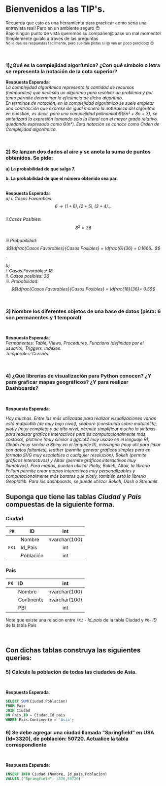 
# Bienvenidos a las TIP's. 
Recuerda que esto es una herramienta para practicar como seria una entrevista real! Pero en un ambiente seguro :blush:<br>
Bajo ningun punto de vista queremos su compañer@ pase un mal momento! Simplemente guialo a traves de las preguntas<br>
<sub>No le des las respuestas facilmente, pero sueltale pistas si l@ ves un poco perdido@ :wink:

<br>
  
### **1)¿Qué es la complejidad algorítmica? ¿Con qué símbolo o letra se representa la notación de la cota superior?**

__Respuesta Esperada__:   
_La complejidad algorítmica representa la cantidad de recursos (temporales) que necesita un algoritmo para resolver un problema y por tanto permite determinar la eficiencia de dicho algoritmo.  
En términos de notación, en la complejidad algorítmica se suele emplear una contracción que exprese de igual manera la naturaleza del algoritmo en cuestión, es decir, para una complejidad polinomial Θ(5n² + 8n + 3), se sintetizará la expresión tomando solo la literal con el mayor grado relativo, quedando expresado como Θ(n²). Esta notación se conoce como Orden de Complejidad algorítmica._

<br>

### **2) Se lanzan dos dados al aire y se anota la suma de puntos obtenidos. Se pide:**  
**a) La probabilidad de que salga 7.**  
    
**b.  La probabilidad de que el número obtenido sea par.**   
<br>

__Respuesta Esperada__:   
_a)_ 
  _i. Casos Favorables: $$6 \longrightarrow (1+6),(2+5),(3+4)...$$_   
  _ii.Casos Posibles: $${6^2}  = 36$$_  
  _iii.Probabilidad: $$\dfrac{Casos Favorables}{Casos Posibles} = \dfrac{6}{36} = 0.1666...$$._

_b)_  
  _i. Casos Favorables: 18_  
  _ii. Casos posibles: 36_  
  _iii. Probabilidad: $$\dfrac{Casos Favorables}{Casos Posibles} = \dfrac{18}{36}= 0.5$$_

<br>

### **3) Nombre los diferentes objetos de una base de datos (pista: 6 son permanentes y 1 temporal)**  
<br>

__Respuesta Esperada__:   
_Permanentes: Table, Views, Procedures, Functions (definidas por el usuario), Triggers, Indexes.  
Temporales: Cursors._


<br>

### **4) ¿Qué librerías de visualización para Python conocen? ¿Y para graficar mapas geográficos? ¿Y para realizar Dashboards?**  
<br>

__Respuesta Esperada__:  

_Hay muchas. Entre las más utilizadas para realizar visualizaciones varias está matplotlib (de muy bajo nivel), seaborn (construida sobre matplotlib), plotly (muy completa y de alto nivel, permite simplificar mucho la sintaxis para realizar gráficos interactivos pero es computacionalmente más costosa), plotnine (muy similar a ggplot2 muy usado en el lenguaje R), Gleam (muy similar a Shiny en el lenguaje R), missingno (muy útil para lidiar con datos faltantes), leather (permite generar gráficos simples pero en formato SVG muy escalables a cualquier resolución), Bokeh (permite gráficos interactivos) y Altair (permite gráficos interactivos muy llamativos). Para mapas, pueden utilizar Plotly, Bokeh, Altair, la librería Folium permite crear mapas interactivos muy personalizables y computacionalmente más baratos que plotly, también está la librería Geoplotlib. Para los dashboards, se puede utilizar Bokeh, Dash o Streamlit._
<br>


## Suponga que tiene las tablas *Ciudad* y *Pais* compuestas de la siguiente forma.  

### Ciudad                 

| `PK` | ID | int |
|--------|--------|:--------:|
|  | Nombre | nvarchar(100) |
| `FK1`  | Id_Pais  | int |
|  | Población | int |
  

### Pais
  
| `PK` | ID | int |
|--------|:--------|:--------:|
|  | Nombre | nvarchar(100) |
|  | Continente  | nvarchar(100) |
|  | PBI | int |
  
Note que existe una relacion entre *`FK1` - Id_pais* de la tabla Ciudad y *`PK`- ID* de la tabla Pais
  
<br>

## Con dichas tablas construya las siguientes queries:
### **5) Calcule la población de todas las ciudades de Asia.**
<br>
  
__Respuesta Esperada__:
```sql
SELECT SUM(Ciudad.Poblacion)
FROM Pais
JOIN Ciudad
ON Pais.ID = Ciudad.Id_pais
WHERE Pais.Continente = 'Asia';
```


### **6) Se debe agregar una ciudad llamada "Springfield" en USA (Id=3320), de población: 50720. Actualice la tabla correspondiente**
<br>
  
__Respuesta Esperada__:
```sql
INSERT INTO Ciudad (Nombre, Id_pais,Poblacion)
VALUES ("Springfield", 3320,50720)
```

  
